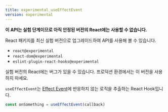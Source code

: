 ```yaml
---
title: experimental_useEffectEvent
version: experimental
---
```


<Experimental>

**이 API는 실험 단계이므로 아직 안정된 버전의 React에는 사용할 수 없습니다.**

React 패키지를 최신 실험 버전으로 업그레이드하여 API를 사용해 볼 수 있습니다.

- `react@experimental`
- `react-dom@experimental`
- `eslint-plugin-react-hooks@experimental`

실험 버전의 React에는 버그가 있을 수 있습니다. 프로덕션 환경에서는 이 버전을 사용하지 마세요.

</Experimental>


<Intro>

`useEffectEvent`는 [Effect Event](/learn/separating-events-from-effects#declaring-an-effect-event)에 반응하지 않는 로직을 추출하는 React Hook입니다.

```js
const onSomething = useEffectEvent(callback)
```

</Intro>

<InlineToc />
